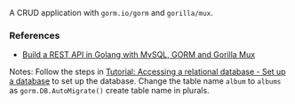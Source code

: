 A CRUD application with `gorm.io/gorm` and `gorilla/mux`.

### References
- [Build a REST API in Golang with MySQL, GORM and Gorilla Mux](https://www.soberkoder.com/go-rest-api-mysql-gorm/)

Notes: Follow the steps in [Tutorial: Accessing a relational database - Set up a database](https://go.dev/doc/tutorial/database-access#set_up_database) to set up the database. Change the table name `album` to `albums` as `gorm.DB.AutoMigrate()` create table name in plurals. 